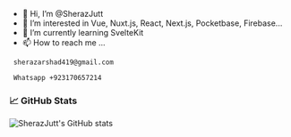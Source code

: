 - 👋 Hi, I’m @SherazJutt
- 👀 I’m interested in Vue, Nuxt.js, React, Next.js, Pocketbase, Firebase...
- 🌱 I’m currently learning SvelteKit
- 📫 How to reach me ...

```
 sherazarshad419@gmail.com
```
```
 Whatsapp +923170657214
```

### 📈 GitHub Stats
![SherazJutt's GitHub stats](https://github-readme-stats.vercel.app/api?username=SherazJutt&show_icons=true&theme=radical)
